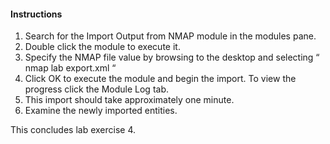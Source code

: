 #### Instructions

1. Search for the Import Output from NMAP module in the modules pane.  
2. Double click the module to execute it. 
3. Specify the NMAP file value by browsing to the desktop and selecting “ nmap lab export.xml “ 
4. Click OK to execute the module and begin the import. To view the progress click the Module Log tab.
5. This import should take approximately one minute.  
6. Examine the newly imported entities. 

This concludes lab exercise 4.
